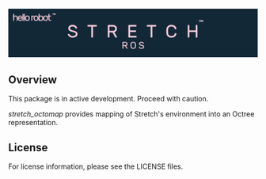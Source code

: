 ![](../images/banner.png)

## Overview

This package is in active development. Proceed with caution.

*stretch_octomap* provides mapping of Stretch's environment into an Octree representation.

## License

For license information, please see the LICENSE files.
